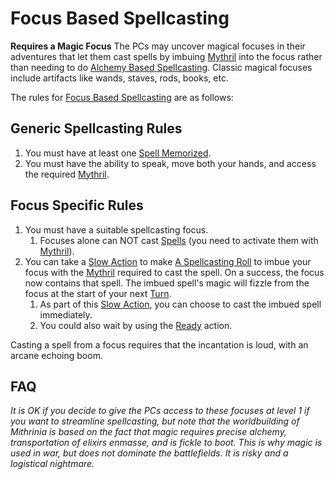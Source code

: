 # Focus Based Spellcasting

**Requires a Magic Focus**
The PCs may uncover magical focuses in their adventures that let them cast spells by imbuing [Mythril](../../Mythril.md) into the focus rather than needing to do [Alchemy Based Spellcasting](Alchemy%20Based%20Spellcasting.md). Classic magical focuses include artifacts like wands, staves, rods, books, etc.

The rules for [Focus Based Spellcasting](Focus%20Based%20Spellcasting.md) are as follows:

## Generic Spellcasting Rules

1. You must have at least one [Spell Memorized](../Spell%20Memorization.md).
2. You must have the ability to speak, move both your hands, and access the required [Mythril](../../Mythril.md).

## Focus Specific Rules

1. You must have a suitable spellcasting focus.
	1. Focuses alone can NOT cast [Spells](../Spells.md) (you need to activate them with [Mythril](../../Mythril.md)).
2. You can take a [Slow Action](../../../Game%20Procedures/Core%20Procedures/Action.md#Slow%20Action) to make [A Spellcasting Roll](../Spellcasting.md#The%20Spellcasting%20Roll) to imbue your focus with the [Mythril](../../Mythril.md) required to cast the spell. On a success, the focus now contains that spell. The imbued spell's magic will fizzle from the focus at the start of your next [Turn](../../../Game%20Procedures/Core%20Procedures/Turn.md).
	1. As part of this [Slow Action](../../../Game%20Procedures/Core%20Procedures/Action.md#Slow%20Action), you can choose to cast the imbued spell immediately.
	2. You could also wait by using the [Ready](../../../Game%20Procedures/Combat/Reaction.md#Ready) action.

Casting a spell from a focus requires that the incantation is loud, with an arcane echoing boom.

## FAQ

*It is OK if you decide to give the PCs access to these focuses at level 1 if you want to streamline spellcasting, but note that the worldbuilding of Mithrinia is based on the fact that magic requires precise alchemy, transportation of elixirs enmasse, and is fickle to boot. This is why magic is used in war, but does not dominate the battlefields. It is risky and a logistical nightmare.*

